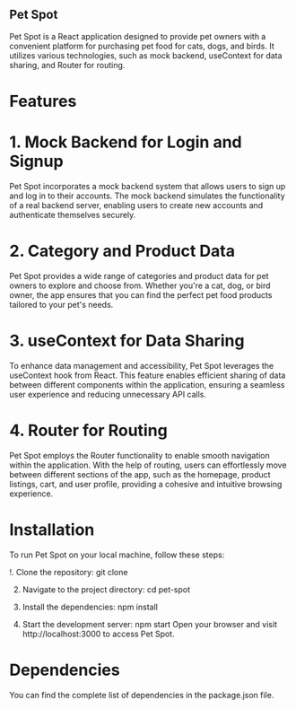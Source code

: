 ## Pet Spot
Pet Spot is a React application designed to provide pet owners with a convenient platform for purchasing pet food for cats, dogs, and birds. It utilizes various technologies, such as mock backend, useContext for data sharing, and Router for routing.

# Features
# 1. Mock Backend for Login and Signup
Pet Spot incorporates a mock backend system that allows users to sign up and log in to their accounts. The mock backend simulates the functionality of a real backend server, enabling users to create new accounts and authenticate themselves securely.

# 2. Category and Product Data
Pet Spot provides a wide range of categories and product data for pet owners to explore and choose from. Whether you're a cat, dog, or bird owner, the app ensures that you can find the perfect pet food products tailored to your pet's needs.

# 3. useContext for Data Sharing
To enhance data management and accessibility, Pet Spot leverages the useContext hook from React. This feature enables efficient sharing of data between different components within the application, ensuring a seamless user experience and reducing unnecessary API calls.

# 4. Router for Routing
Pet Spot employs the Router functionality to enable smooth navigation within the application. With the help of routing, users can effortlessly move between different sections of the app, such as the homepage, product listings, cart, and user profile, providing a cohesive and intuitive browsing experience.

# Installation
To run Pet Spot on your local machine, follow these steps:

!. Clone the repository:
git clone <repository-url>
  
2. Navigate to the project directory:
cd pet-spot
  
3. Install the dependencies:
npm install

4. Start the development server:
npm start
Open your browser and visit http://localhost:3000 to access Pet Spot.

# Dependencies
You can find the complete list of dependencies in the package.json file.
